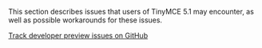 
This section describes issues that users of TinyMCE 5.1 may encounter, as well as possible workarounds for these issues.

[Track developer preview issues on GitHub](https://github.com/tinymce/tinymce/labels/5.x)


